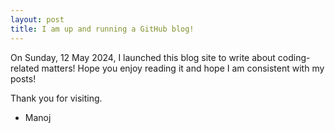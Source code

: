 ```yaml
---
layout: post
title: I am up and running a GitHub blog!
---
```


On Sunday, 12 May 2024, I launched this blog site to write about coding-related matters! Hope you enjoy reading it and hope I am consistent with my posts!

Thank you for visiting.
- Manoj
